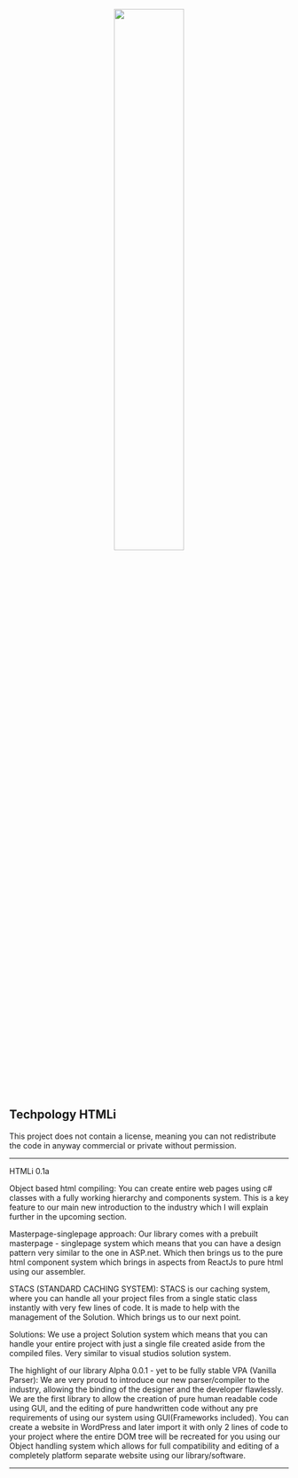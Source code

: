 <p align="center">
  <img width="50%" height="auto" src="https://user-images.githubusercontent.com/44705253/151079135-24393d7d-3a4c-43aa-9a0a-15bc1803d4b8.png">
</p>

<h2>Techpology HTMLi</h2>

<p>
  This project does not contain a license, meaning you can not redistribute the code in anyway commercial or private without permission.
</p>

-----------------------------------------------------------------------------------------------------------------
HTMLi 0.1a

Object based html compiling:
You can create entire web pages using c# classes with a fully working hierarchy and components system.
This is a key feature to our main new introduction to the industry which I will explain further in the upcoming section.

Masterpage-singlepage approach:
Our library comes with a prebuilt masterpage - singlepage system which means that you can have a design pattern very similar to the one in ASP.net.
Which then brings us to the pure html component system which brings in aspects from ReactJs to pure html using our assembler.

STACS (STANDARD CACHING SYSTEM):
STACS is our caching system, where you can handle all your project files from a single static class instantly with very few lines of code.
It is made to help with the management of the Solution. Which brings us to our next point.

Solutions:
We use a project Solution system which means that you can handle your entire project with just a single file created aside from the compiled files.
Very similar to visual studios solution system.

The highlight of our library
Alpha 0.0.1 - yet to be fully stable
VPA (Vanilla Parser):
We are very proud to introduce our new parser/compiler to the industry, allowing the binding of the designer and the developer flawlessly.
We are the first library to allow the creation of pure human readable code using GUI, and the editing of pure handwritten code without any pre requirements of using our system using GUI(Frameworks included). You can create a website in WordPress and later import it with only 2 lines of code to your project where the entire DOM tree will be recreated for you using our Object handling system which allows for full compatibility and editing of a completely platform separate website using our library/software.

---------------------------------------------------------------------------------- 
